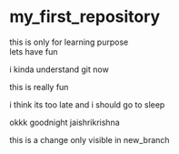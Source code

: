 # my_first_repository
this is only for learning purpose<br>
lets have fun

i kinda understand git now

this is really fun

i think its too late and i should go to sleep


okkk goodnight jaishrikrishna



this is a change only visible in new_branch